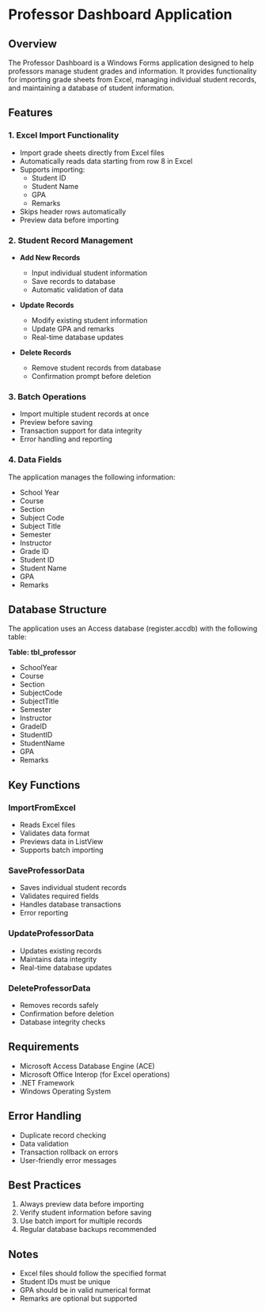 # Professor Dashboard Application

## Overview

The Professor Dashboard is a Windows Forms application designed to help professors manage student grades and information. It provides functionality for importing grade sheets from Excel, managing individual student records, and maintaining a database of student information.

## Features

### 1. Excel Import Functionality

- Import grade sheets directly from Excel files
- Automatically reads data starting from row 8 in Excel
- Supports importing:
  - Student ID
  - Student Name
  - GPA
  - Remarks
- Skips header rows automatically
- Preview data before importing

### 2. Student Record Management

- **Add New Records**

  - Input individual student information
  - Save records to database
  - Automatic validation of data

- **Update Records**

  - Modify existing student information
  - Update GPA and remarks
  - Real-time database updates

- **Delete Records**
  - Remove student records from database
  - Confirmation prompt before deletion

### 3. Batch Operations

- Import multiple student records at once
- Preview before saving
- Transaction support for data integrity
- Error handling and reporting

### 4. Data Fields

The application manages the following information:

- School Year
- Course
- Section
- Subject Code
- Subject Title
- Semester
- Instructor
- Grade ID
- Student ID
- Student Name
- GPA
- Remarks

## Database Structure

The application uses an Access database (register.accdb) with the following table:

**Table: tbl_professor**

- SchoolYear
- Course
- Section
- SubjectCode
- SubjectTitle
- Semester
- Instructor
- GradeID
- StudentID
- StudentName
- GPA
- Remarks

## Key Functions

### ImportFromExcel

- Reads Excel files
- Validates data format
- Previews data in ListView
- Supports batch importing

### SaveProfessorData

- Saves individual student records
- Validates required fields
- Handles database transactions
- Error reporting

### UpdateProfessorData

- Updates existing records
- Maintains data integrity
- Real-time database updates

### DeleteProfessorData

- Removes records safely
- Confirmation before deletion
- Database integrity checks

## Requirements

- Microsoft Access Database Engine (ACE)
- Microsoft Office Interop (for Excel operations)
- .NET Framework
- Windows Operating System

## Error Handling

- Duplicate record checking
- Data validation
- Transaction rollback on errors
- User-friendly error messages

## Best Practices

1. Always preview data before importing
2. Verify student information before saving
3. Use batch import for multiple records
4. Regular database backups recommended

## Notes

- Excel files should follow the specified format
- Student IDs must be unique
- GPA should be in valid numerical format
- Remarks are optional but supported
